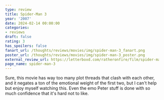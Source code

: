 ```yaml
---
type: review
title: Spider-Man 3
year: '2007'
date: 2024-02-14 00:00:00
categories:
- reviews
draft: false
rating: 3
has_spoilers: false
fanart_url: /thoughts/reviews/movies/img/spider-man-3_fanart.png
poster_url: /thoughts/reviews/movies/img/spider-man-3_poster.png
external_review_url: https://letterboxd.com/ratheronfire/film/spider-man-3/
page_name: spider-man-3
---
```


Sure, this movie has way too many plot threads that clash with each other, and it negates a ton of the emotional weight of the first two, but I can't help but enjoy myself watching this. Even the emo Peter stuff is done with so much confidence that it's hard not to like.

